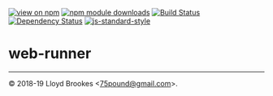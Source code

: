 [![view on npm](https://badgen.net/npm/v/@test-runner/web)](https://www.npmjs.com/package/@test-runner/web)
[![npm module downloads](https://badgen.net/npm/dt/@test-runner/web)](https://www.npmjs.com/package/@test-runner/web)
[![Build Status](https://travis-ci.org/test-runner-js/web-runner.svg?branch=master)](https://travis-ci.org/test-runner-js/web-runner)
[![Dependency Status](https://badgen.net/david/dep/test-runner-js/web-runner)](https://david-dm.org/test-runner-js/web-runner)
[![js-standard-style](https://img.shields.io/badge/code%20style-standard-brightgreen.svg)](https://github.com/feross/standard)

# web-runner

* * *

&copy; 2018-19 Lloyd Brookes \<75pound@gmail.com\>.